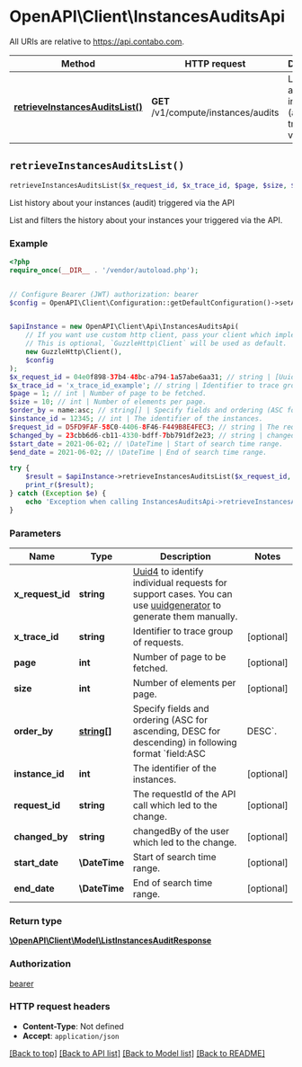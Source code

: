 # OpenAPI\Client\InstancesAuditsApi

All URIs are relative to https://api.contabo.com.

Method | HTTP request | Description
------------- | ------------- | -------------
[**retrieveInstancesAuditsList()**](InstancesAuditsApi.md#retrieveInstancesAuditsList) | **GET** /v1/compute/instances/audits | List history about your instances (audit) triggered via the API


## `retrieveInstancesAuditsList()`

```php
retrieveInstancesAuditsList($x_request_id, $x_trace_id, $page, $size, $order_by, $instance_id, $request_id, $changed_by, $start_date, $end_date): \OpenAPI\Client\Model\ListInstancesAuditResponse
```

List history about your instances (audit) triggered via the API

List and filters the history about your instances your triggered via the API.

### Example

```php
<?php
require_once(__DIR__ . '/vendor/autoload.php');


// Configure Bearer (JWT) authorization: bearer
$config = OpenAPI\Client\Configuration::getDefaultConfiguration()->setAccessToken('YOUR_ACCESS_TOKEN');


$apiInstance = new OpenAPI\Client\Api\InstancesAuditsApi(
    // If you want use custom http client, pass your client which implements `GuzzleHttp\ClientInterface`.
    // This is optional, `GuzzleHttp\Client` will be used as default.
    new GuzzleHttp\Client(),
    $config
);
$x_request_id = 04e0f898-37b4-48bc-a794-1a57abe6aa31; // string | [Uuid4](https://en.wikipedia.org/wiki/Universally_unique_identifier#Version_4_(random)) to identify individual requests for support cases. You can use [uuidgenerator](https://www.uuidgenerator.net/version4) to generate them manually.
$x_trace_id = 'x_trace_id_example'; // string | Identifier to trace group of requests.
$page = 1; // int | Number of page to be fetched.
$size = 10; // int | Number of elements per page.
$order_by = name:asc; // string[] | Specify fields and ordering (ASC for ascending, DESC for descending) in following format `field:ASC|DESC`.
$instance_id = 12345; // int | The identifier of the instances.
$request_id = D5FD9FAF-58C0-4406-8F46-F449B8E4FEC3; // string | The requestId of the API call which led to the change.
$changed_by = 23cbb6d6-cb11-4330-bdff-7bb791df2e23; // string | changedBy of the user which led to the change.
$start_date = 2021-06-02; // \DateTime | Start of search time range.
$end_date = 2021-06-02; // \DateTime | End of search time range.

try {
    $result = $apiInstance->retrieveInstancesAuditsList($x_request_id, $x_trace_id, $page, $size, $order_by, $instance_id, $request_id, $changed_by, $start_date, $end_date);
    print_r($result);
} catch (Exception $e) {
    echo 'Exception when calling InstancesAuditsApi->retrieveInstancesAuditsList: ', $e->getMessage(), PHP_EOL;
}
```

### Parameters

Name | Type | Description  | Notes
------------- | ------------- | ------------- | -------------
 **x_request_id** | **string**| [Uuid4](https://en.wikipedia.org/wiki/Universally_unique_identifier#Version_4_(random)) to identify individual requests for support cases. You can use [uuidgenerator](https://www.uuidgenerator.net/version4) to generate them manually. |
 **x_trace_id** | **string**| Identifier to trace group of requests. | [optional]
 **page** | **int**| Number of page to be fetched. | [optional]
 **size** | **int**| Number of elements per page. | [optional]
 **order_by** | [**string[]**](../Model/string.md)| Specify fields and ordering (ASC for ascending, DESC for descending) in following format &#x60;field:ASC|DESC&#x60;. | [optional]
 **instance_id** | **int**| The identifier of the instances. | [optional]
 **request_id** | **string**| The requestId of the API call which led to the change. | [optional]
 **changed_by** | **string**| changedBy of the user which led to the change. | [optional]
 **start_date** | **\DateTime**| Start of search time range. | [optional]
 **end_date** | **\DateTime**| End of search time range. | [optional]

### Return type

[**\OpenAPI\Client\Model\ListInstancesAuditResponse**](../Model/ListInstancesAuditResponse.md)

### Authorization

[bearer](../../README.md#bearer)

### HTTP request headers

- **Content-Type**: Not defined
- **Accept**: `application/json`

[[Back to top]](#) [[Back to API list]](../../README.md#endpoints)
[[Back to Model list]](../../README.md#models)
[[Back to README]](../../README.md)

